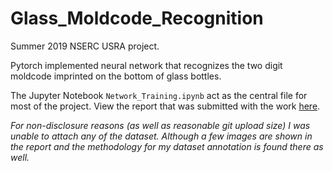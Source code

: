 # Glass_Moldcode_Recognition
Summer 2019 NSERC USRA project.<br><p> Pytorch implemented neural network that recognizes the two digit moldcode imprinted on the bottom 
of glass bottles.</p>
<p>The Jupyter Notebook <code>Network_Training.ipynb</code> act as the central file for most of the project. View the report that was submitted with the work <a href="https://docs.google.com/document/d/1LVSP-888HSKSlZJJ0qQHxiSSdyhNll-wLGWlapSymoI/edit?usp=sharing" target="_blank">here</a>. </p>
<p><i>For non-disclosure reasons (as well as reasonable git upload size) I was unable to attach any of the dataset. Although a few images
are shown in the report and the methodology for my dataset annotation is found there as well.</i>

